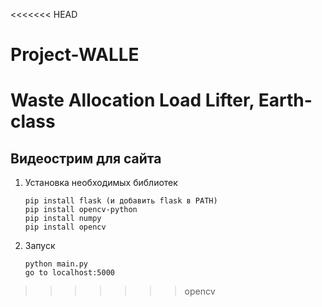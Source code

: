 <<<<<<< HEAD
# Project-WALLE
Waste Allocation Load Lifter, Earth-class
=======
## Видеострим для сайта 

1. Установка необходимых библиотек
    ```
    pip install flask (и добавить flask в PATH)
    pip install opencv-python
    pip install numpy
    pip install opencv
    ```
2. Запуск 
    ```
    python main.py
    go to localhost:5000
    ```
>>>>>>> opencv

